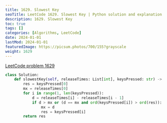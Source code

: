 ```yaml
---
title: 1629. Slowest Key
seoTitle: LeetCode 1629. Slowest Key | Python solution and explanation
description: 1629. Slowest Key
toc: true
tags: []
categories: [Algorithms, LeetCode]
date: 2024-01-01
lastMod: 2024-01-01
featuredImage: https://picsum.photos/700/155?grayscale
weight: 1629
---
```


[LeetCode problem 1629](https://leetcode.com/problems/slowest-key/)

```python
class Solution:
    def slowestKey(self, releaseTimes: List[int], keysPressed: str) -> str:
        res = keysPressed[0]
        mx = releaseTimes[0]
        for i in range(1, len(keysPressed)):
            d = releaseTimes[i] - releaseTimes[i - 1]
            if d > mx or (d == mx and ord(keysPressed[i]) > ord(res)):
                mx = d
                res = keysPressed[i]
        return res

```
